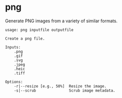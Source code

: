 # png

Generate PNG images from a variety of similar formats.

```
usage: png inputfile outputfile

Create a png file.

Inputs:
    .png
    .gif
    .svg
    .jpeg
    .heic
    .tiff

Options:
    -r|--resize [e.g., 50%]  Resize the image.
    -s|--scrub               Scrub image metadata.

```

